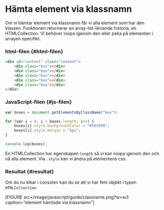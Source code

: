 ---
...
Hämta element via klassnamn
==================================

Om vi hämtar element via klassnamn får vi alla element som har den klassen. Funktionen returnerar en array-list-liknande historia, en HTMLCollection. Vi behöver loopa igenom den eller peka på elementen i arrayen specifikt.



### html-filen {#html-filen}

```html
<div id="content" class="content">
    <div class="box"></div>
    <div class="box"></div>
    <div class="box"></div>
    <div class="box"></div>
    <div class="box"></div>
</div>
```



### JavaScript-filen {#js-filen}

```javascript
var boxes = document.getElementsByClassName("box");

for (var i = 0; i < boxes.length; i++) {
    boxes[i].style.backgroundColor = "#503899";
    boxes[i].style.margin = "5px";
}

console.log(boxes);
```

En HTMLCollection har egenskapen `length` så vi kan loopa igenom den och nå alla element. Via `.style` kan vi ändra på elementens css.



### Resultat {#resultat}

Om du nu kikar i consolen kan du se att vi har fem objekt i typen `HTMLCollection`.

[FIGURE src=/image/javascript/guide/classname.png?w=w3 caption="element hämtade via klassnamn"]
